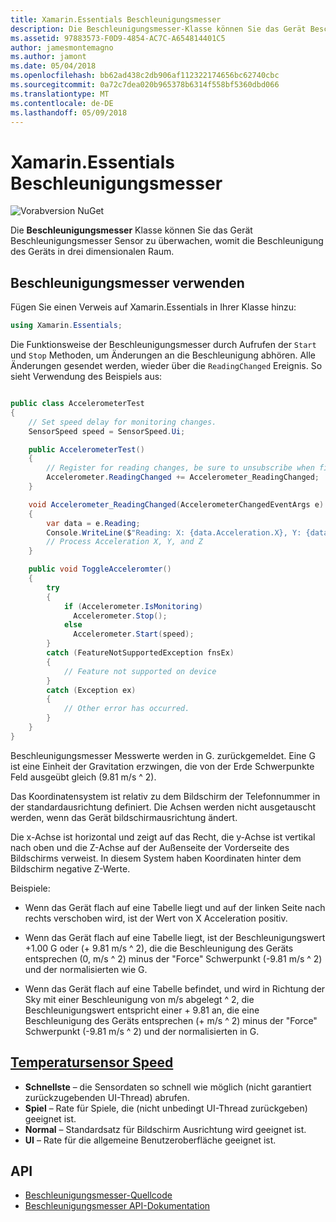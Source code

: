 ```yaml
---
title: Xamarin.Essentials Beschleunigungsmesser
description: Die Beschleunigungsmesser-Klasse können Sie das Gerät Beschleunigungsmesser Sensor überwachen, womit die Beschleunigung des Geräts in drei dimensionalen Raum.
ms.assetid: 97883573-F0D9-4854-AC7C-A654814401C5
author: jamesmontemagno
ms.author: jamont
ms.date: 05/04/2018
ms.openlocfilehash: bb62ad438c2db906af112322174656bc62740cbc
ms.sourcegitcommit: 0a72c7dea020b965378b6314f558bf5360dbd066
ms.translationtype: MT
ms.contentlocale: de-DE
ms.lasthandoff: 05/09/2018
---
```

# <a name="xamarinessentials-accelerometer"></a>Xamarin.Essentials Beschleunigungsmesser

![Vorabversion NuGet](~/media/shared/pre-release.png)

Die **Beschleunigungsmesser** Klasse können Sie das Gerät Beschleunigungsmesser Sensor zu überwachen, womit die Beschleunigung des Geräts in drei dimensionalen Raum.

## <a name="using-accelerometer"></a>Beschleunigungsmesser verwenden

Fügen Sie einen Verweis auf Xamarin.Essentials in Ihrer Klasse hinzu:

```csharp
using Xamarin.Essentials;
```

Die Funktionsweise der Beschleunigungsmesser durch Aufrufen der `Start` und `Stop` Methoden, um Änderungen an die Beschleunigung abhören. Alle Änderungen gesendet werden, wieder über die `ReadingChanged` Ereignis. So sieht Verwendung des Beispiels aus:

```csharp

public class AccelerometerTest
{
    // Set speed delay for monitoring changes.
    SensorSpeed speed = SensorSpeed.Ui;

    public AccelerometerTest()
    {
        // Register for reading changes, be sure to unsubscribe when finished
        Accelerometer.ReadingChanged += Accelerometer_ReadingChanged;
    }

    void Accelerometer_ReadingChanged(AccelerometerChangedEventArgs e)
    {
        var data = e.Reading;
        Console.WriteLine($"Reading: X: {data.Acceleration.X}, Y: {data.Acceleration.Y}, Z: {data.Acceleration.Z}");
        // Process Acceleration X, Y, and Z
    }

    public void ToggleAcceleromter()
    {
        try
        {
            if (Accelerometer.IsMonitoring)
              Accelerometer.Stop();
            else
              Accelerometer.Start(speed);
        }
        catch (FeatureNotSupportedException fnsEx)
        {
            // Feature not supported on device
        }
        catch (Exception ex)
        {
            // Other error has occurred.
        }
    }
}
```

Beschleunigungsmesser Messwerte werden in G. zurückgemeldet. Eine G ist eine Einheit der Gravitation erzwingen, die von der Erde Schwerpunkte Feld ausgeübt gleich (9.81 m/s ^ 2).

Das Koordinatensystem ist relativ zu dem Bildschirm der Telefonnummer in der standardausrichtung definiert. Die Achsen werden nicht ausgetauscht werden, wenn das Gerät bildschirmausrichtung ändert.

Die x-Achse ist horizontal und zeigt auf das Recht, die y-Achse ist vertikal nach oben und die Z-Achse auf der Außenseite der Vorderseite des Bildschirms verweist. In diesem System haben Koordinaten hinter dem Bildschirm negative Z-Werte.

Beispiele:

* Wenn das Gerät flach auf eine Tabelle liegt und auf der linken Seite nach rechts verschoben wird, ist der Wert von X Acceleration positiv.

* Wenn das Gerät flach auf eine Tabelle liegt, ist der Beschleunigungswert +1.00 G oder (+ 9.81 m/s ^ 2), die die Beschleunigung des Geräts entsprechen (0, m/s ^ 2) minus der "Force" Schwerpunkt (-9.81 m/s ^ 2) und der normalisierten wie G.

* Wenn das Gerät flach auf eine Tabelle befindet, und wird in Richtung der Sky mit einer Beschleunigung von m/s abgelegt ^ 2, die Beschleunigungswert entspricht einer + 9.81 an, die eine Beschleunigung des Geräts entsprechen (+ m/s ^ 2) minus der "Force" Schwerpunkt (-9.81 m/s ^ 2) und der normalisierten in G. 

## <a name="sensor-speedxrefxamarinessentialssensorspeed"></a>[Temperatursensor Speed](xref:Xamarin.Essentials.SensorSpeed)

- **Schnellste** – die Sensordaten so schnell wie möglich (nicht garantiert zurückzugebenden UI-Thread) abrufen.
- **Spiel** – Rate für Spiele, die (nicht unbedingt UI-Thread zurückgeben) geeignet ist.
- **Normal** – Standardsatz für Bildschirm Ausrichtung wird geeignet ist.
- **UI** – Rate für die allgemeine Benutzeroberfläche geeignet ist.

## <a name="api"></a>API

- [Beschleunigungsmesser-Quellcode](https://github.com/xamarin/Essentials/tree/master/Xamarin.Essentials/Accelerometer)
- [Beschleunigungsmesser API-Dokumentation](xref:Xamarin.Essentials.Accelerometer)
